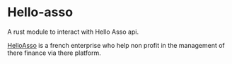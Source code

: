 # Hello-asso

A rust module to interact with Hello Asso api.

[HelloAsso](https://api.helloasso.com/v5/docs/swagger/V5) is a french enterprise who help non profit in the management of there finance via there platform.
